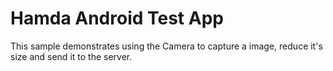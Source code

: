 
Hamda Android Test App
===========================

This sample demonstrates using the Camera to capture a image, reduce it's size and send it to the server.



